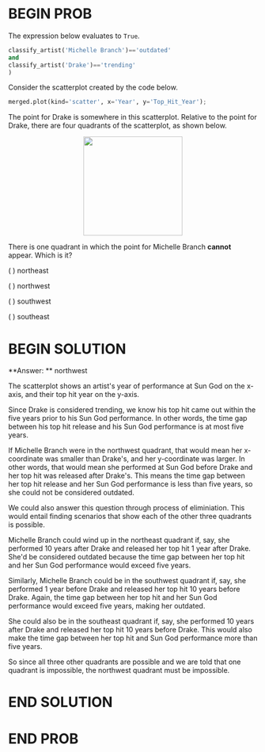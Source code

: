 # BEGIN PROB

The expression below evaluates to `True`.

```py
classify_artist('Michelle Branch')=='outdated' 
and 
classify_artist('Drake')=='trending'
)
```

Consider the scatterplot created by the code below.

```py
merged.plot(kind='scatter', x='Year', y='Top_Hit_Year');
```

The point for Drake is somewhere in this scatterplot. Relative to the point for Drake, there are four quadrants of the scatterplot, as shown below.

<center><img src='../assets/images/sp22-midterm/drake-quadrants.png' width=200></center>

There is one quadrant in which the point for Michelle Branch **cannot** appear. Which is it?


( ) northeast

( ) northwest

( ) southwest

( ) southeast

# BEGIN SOLUTION

**Answer: ** northwest

The scatterplot shows an artist's year of performance at Sun God on the x-axis, and their top hit year on the y-axis.

Since Drake is considered trending, we know his top hit came out within the five years prior to his Sun God performance.  In other words, the time gap between his top hit release and his Sun God performance is at most five years.

If Michelle Branch were in the northwest quadrant, that would mean her x-coordinate was smaller than Drake's, and her y-coordinate was larger. In other words, that would mean she performed at Sun God before Drake and her top hit was released after Drake's. This means the time gap between her top hit release and her Sun God performance is less than five years, so she could not be considered outdated.

We could also answer this question through process of eliminiation. This would entail finding scenarios that show each of the other three quadrants is possible. 

Michelle Branch could wind up in the northeast quadrant if, say, she performed 10 years after Drake and released her top hit 1 year after Drake. She'd be considered outdated because the time gap between her top hit and her Sun God performance would exceed five years.

Similarly, Michelle Branch could be in the southwest quadrant if, say, she performed 1 year before Drake and released her top hit 10 years before Drake. Again, the time gap between her top hit and her Sun God performance would exceed five years, making her outdated.

She could also be in the southeast quadrant if, say, she performed 10 years after Drake and released her top hit 10 years before Drake. This would also make the time gap between her top hit and Sun God performance more than five years.

So since all three other quadrants are possible and we are told that one quadrant is impossible, the northwest quadrant must be impossible.

# END SOLUTION


# END PROB
